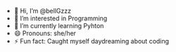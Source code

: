 - 👋 Hi, I’m @bellGzzz
- 👀 I’m interested in Programming
- 🌱 I’m currently learning Pyhton
- 😄 Pronouns: she/her
- ⚡ Fun fact: Caught myself daydreaming about coding

<!---
bellGzzz/bellGzzz is a ✨ special ✨ repository because its `README.md` (this file) appears on your GitHub profile.
You can click the Preview link to take a look at your changes.
--->
